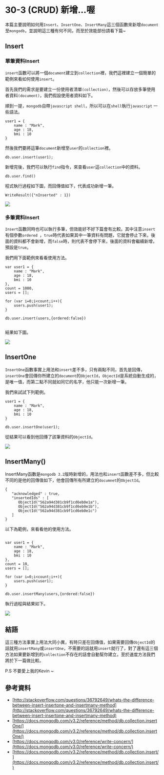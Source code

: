 # 30-3 (CRUD) 新增…喔

本篇主要說明如何用`Insert`、`InsertOne`、`InsertMany`這三個函數來新增`document`至`mongodb`，並說明這三種有何不同，而至於效能部份請看下篇~


## Insert

### 單筆資料Insert

`insert`函數可以將一個`document`建立到`collection`裡，我們這裡建立一個簡單的範例來看如何使用`insert`。

首先我們的需求是要建立一份使用者清單`(collection)`，然後可以存放多筆使用者資料`(document)`，我們假設使用者資料如下。

順到一提，`mongodb`自帶`javascript shell`，所以可以在`shell`執行`javascript` 一些語法。

```
user1 = {
	name : "Mark",
	age : 18,
	bmi : 10
}

```

然後我們要將這筆`document`新增至`user`的`collection`裡。

```
db.user.insert(user1);
```

新增完後，我們可以執行`find`指令，來查看`user`這`collection`中的資料。

```
db.user.find()
```
程式執行過程如下圖，而回傳值如下，代表成功新增一筆。

```
WriteResult({"nInserted" : 1})
```


![](http://yixiang8780.com/outImg/20161130-1.png)

### 多筆資料Insert

`Insert`函數同時也可以執行多筆，但效能好不好下篇會有比較。其中注意`insert`有個參數`ordered `，`true`時代表如果其中一筆資料有問題，它就會停止下來，後面的資料都不會新增，而`false`時，則代表不會停下來，後面的資料會繼續新增，預設是`true`。

我們用下面範例來看看使用方法。

```
var user1 = {
	name : "Mark",
	age : 18,
	bmi : 10
},
count = 1000,
users = [];

for (var i=0;i<count;i++){
	users.push(user1);
}

db.user.insert(users,{ordered:false})


```

結果如下圖。

![](http://yixiang8780.com/outImg/20161130-3.png)


## InsertOne
`InsertOne`函數事實上用法和`insert`差不多，只有兩點不同，首先是回傳，`insertOne`會回傳你所建立的`document`的`ObjectId`，`ObjectId`是系統自動生成的，是唯一值，而第二點不同就如同它的名字，他只能一次新增一筆。

我們來試試下列範例。

```
user1 = {
	name : "Mark",
	age : 18,
	bmi : 10
}

db.user.insertOne(user1);

```
從結果可以看到他回傳了該筆資料的`ObjectId`。

![](http://yixiang8780.com/outImg/20161130-2.png)

## InsertMany()
InsertMany函數是`mongodb 3.2`版時新增的，用法也和`insert`函數差不多，但比較不同的是他的回傳值如下，他會回傳所有所建立的`documnet`的`ObjectId`。

```
{
   "acknowledged" : true,
   "insertedIds" : [
      ObjectId("562a94d381cb9f1cd6eb0e1a"),
      ObjectId("562a94d381cb9f1cd6eb0e1b"),
      ObjectId("562a94d381cb9f1cd6eb0e1c")
   ]
}

```
以下為範例，來看看他的使用方法。


```

var user1 = {
	name : "Mark",
	age : 18,
	bmi : 10
},
count = 10,
users = [];

for (var i=0;i<count;i++){
	users.push(user1);
}

db.user.insertMany(users,{ordered:false})

```
執行過程與結果如下。

![](http://yixiang8780.com/outImg/20161130-4.png)


## 結語
這三種方法事實上用法大同小異，有時只差在回傳值，如果需要回傳`ObjectId`的話就用`insertMany`或`insertOne`，不需要的話就用`insert`就行了，對了還有這三個方法如果要新增到的`collection`不存在的話會自動幫你建立，至於速度方法我們將於下一篇做比較。

P.S 不要愛上我的Kevin ~ 


## 參考資料

* [http://stackoverflow.com/questions/36792649/whats-the-difference-between-insert-insertone-and-insertmany-method](http://stackoverflow.com/questions/36792649/whats-the-difference-between-insert-insertone-and-insertmany-method)
* [https://docs.mongodb.com/v3.2/reference/method/db.collection.insertOne/](https://docs.mongodb.com/v3.2/reference/method/db.collection.insertOne/)
* [https://docs.mongodb.com/v3.0/reference/write-concern/](https://docs.mongodb.com/v3.0/reference/write-concern/)
* [https://docs.mongodb.com/v3.2/reference/method/db.collection.insert/](https://docs.mongodb.com/v3.2/reference/method/db.collection.insert/)

